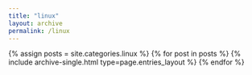 ```yaml
---
title: "linux"
layout: archive
permalink: /linux
---
```



{% assign posts = site.categories.linux %}
{% for post in posts %} {% include archive-single.html type=page.entries_layout %} {% endfor %}